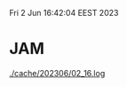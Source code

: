 Fri  2 Jun 16:42:04 EEST 2023
# JAM
<a href='./cache/202306/02_16.log'>./cache/202306/02_16.log</a>
